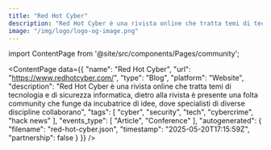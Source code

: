 ```yaml
---
title: "Red Hot Cyber"
description: "Red Hot Cyber è una rivista online che tratta temi di tecnologia e di sicurezza informatica, dietro alla rivista è presente una folta community che funge da incubatrice di idee, dove specialisti di diverse discipline collaborano"
image: "/img/logo/logo-og-image.png"
---
```

import ContentPage from '@site/src/components/Pages/community';

<ContentPage
    data={{
  "name": "Red Hot Cyber",
  "url": "https://www.redhotcyber.com/",
  "type": "Blog",
  "platform": "Website",
  "description": "Red Hot Cyber è una rivista online che tratta temi di tecnologia e di sicurezza informatica, dietro alla rivista è presente una folta community che funge da incubatrice di idee, dove specialisti di diverse discipline collaborano",
  "tags": [
    "cyber",
    "security",
    "tech",
    "cybercrime",
    "hack news"
  ],
  "events_type": [
    "Article",
    "Conference"
  ],
  "autogenerated": {
    "filename": "red-hot-cyber.json",
    "timestamp": "2025-05-20T17:15:59Z",
    "partnership": false
  }
}}
/>
